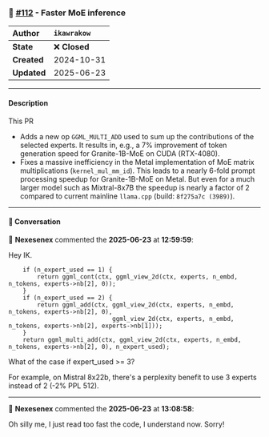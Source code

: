 ### 🔀 [#112](https://github.com/ikawrakow/ik_llama.cpp/pull/112) - Faster MoE inference

| **Author** | `ikawrakow` |
| :--- | :--- |
| **State** | ❌ **Closed** |
| **Created** | 2024-10-31 |
| **Updated** | 2025-06-23 |

---

#### Description

This PR
* Adds a new op `GGML_MULTI_ADD` used to sum up the contributions of the selected experts. It results in, e.g., a 7% improvement of token generation speed for Granite-1B-MoE on CUDA (RTX-4080).
* Fixes a massive inefficiency in the Metal implementation of MoE matrix multiplications (`kernel_mul_mm_id`). This leads to a nearly 6-fold prompt processing speedup for Granite-1B-MoE on Metal. But even for a much larger model such as Mixtral-8x7B the speedup is nearly a factor of 2 compared to current mainline `llama.cpp` (build: `8f275a7c (3989)`).

---

#### 💬 Conversation

👤 **Nexesenex** commented the **2025-06-23** at **12:59:59**:<br>

Hey IK.

```
    if (n_expert_used == 1) {
        return ggml_cont(ctx, ggml_view_2d(ctx, experts, n_embd, n_tokens, experts->nb[2], 0));
    }
    if (n_expert_used == 2) {
        return ggml_add(ctx, ggml_view_2d(ctx, experts, n_embd, n_tokens, experts->nb[2], 0),
                             ggml_view_2d(ctx, experts, n_embd, n_tokens, experts->nb[2], experts->nb[1]));
    }
    return ggml_multi_add(ctx, ggml_view_2d(ctx, experts, n_embd, n_tokens, experts->nb[2], 0), n_expert_used);
```

What of the case if expert_used >= 3?

For example, on Mistral 8x22b, there's a perplexity benefit to use 3 experts instead of 2 (-2% PPL 512).

---

👤 **Nexesenex** commented the **2025-06-23** at **13:08:58**:<br>

Oh silly me, I just read too fast the code, I understand now.
Sorry!